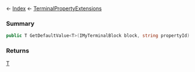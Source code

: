 ← [Index](Api-Index) ← [TerminalPropertyExtensions](Sandbox.ModAPI.Interfaces.TerminalPropertyExtensions)

### Summary

```csharp
public T GetDefaultValue<T>(IMyTerminalBlock block, string propertyId)
```

### Returns

[T]()

